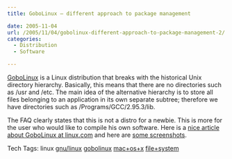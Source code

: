 ```yaml
---
title: GoboLinux – different approach to package management

date: 2005-11-04
url: /2005/11/04/gobolinux-different-approach-to-package-management-2/
categories:
  - Distribution
  - Software

---
```

[GoboLinux][1] is a Linux distribution that breaks with the historical Unix directory hierarchy. Basically, this means that there are no directories such as /usr and /etc. The main idea of the alternative hierarchy is to store all files belonging to an application in its own separate subtree; therefore we have directories such as /Programs/GCC/2.95.3/lib.
  
The FAQ clearly states that this is not a distro for a newbie. This is more for the user who would like to compile his own software. Here is a [nice article about GoboLinux at linux.com][2] and here are [some screenshots][3].

<div>
  Tech Tags: linux <a href="http://technorati.com/tag/gnu/linux" rel="tag">gnu/linux</a> <a href="http://technorati.com/tag/gobolinux" rel="tag">gobolinux</a> <a href="http://technorati.com/tag/mac+os+x" rel="tag">mac+os+x</a> <a href="http://technorati.com/tag/file+system" rel="tag">file+system</a>
</div>

 [1]: http://www.gobolinux.org/
 [2]: http://www.linux.com/article.pl?sid=05/10/21/2223230
 [3]: http://www.gobolinux.org/index.php?lang=en_US&page=screenshots